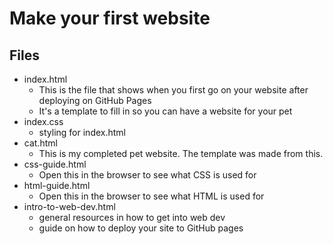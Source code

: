 # Make your first website

## Files

- index.html
  - This is the file that shows when you first go on your website after deploying on GitHub Pages
  - It's a template to fill in so you can have a website for your pet
- index.css
  - styling for index.html
- cat.html
  - This is my completed pet website. The template was made from this.
- css-guide.html
  - Open this in the browser to see what CSS is used for
- html-guide.html
  - Open this in the browser to see what HTML is used for
- intro-to-web-dev.html
  - general resources in how to get into web dev
  - guide on how to deploy your site to GitHub pages